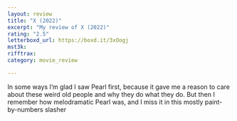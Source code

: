 ```yaml
---
layout: review
title: "X (2022)"
excerpt: "My review of X (2022)"
rating: "2.5"
letterboxd_url: https://boxd.it/3xOogj
mst3k: 
rifftrax: 
category: movie_review

---
```


In some ways I’m glad I saw Pearl first, because it gave me a reason to care about these weird old people and why they do what they do. But then I remember how melodramatic Pearl was, and I miss it in this mostly paint-by-numbers slasher
